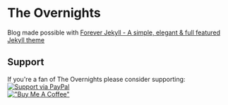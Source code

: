 # The Overnights
Blog made possible with
[Forever Jekyll - A simple, elegant & full featured Jekyll theme](https://github.com/forever-jekyll/forever-jekyll)

## Support

If you're a fan of The Overnights please consider supporting:  
[![Support via PayPal](https://cdn.jsdelivr.net/gh/twolfson/paypal-github-button@1.0.0/dist/button.svg)](https:///paypal.me/amalone341)  
[!["Buy Me A Coffee"](https://user-images.githubusercontent.com/1376749/120938564-50c59780-c6e1-11eb-814f-22a0399623c5.png)](https://buymeacoffee.com/amalone341)

